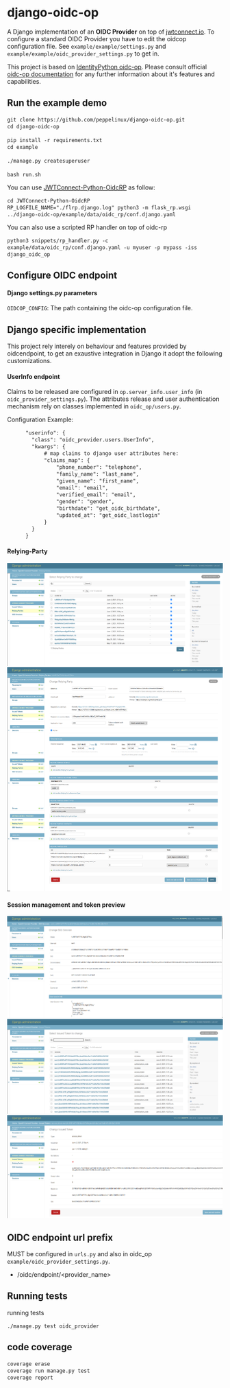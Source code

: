 # django-oidc-op
A Django implementation of an **OIDC Provider** on top of [jwtconnect.io](https://jwtconnect.io/).
To configure a standard OIDC Provider you have to edit the oidcop configuration file.
See `example/example/settings.py` and `example/example/oidc_provider_settings.py` to get in.

This project is based on [IdentityPython oidc-op](https://github.com/IdentityPython/oidc-op).
Please consult official [oidc-op documentation](https://oidcop.readthedocs.io/en/latest/) for any further information about it's features and capabilities.


## Run the example demo
````
git clone https://github.com/peppelinux/django-oidc-op.git
cd django-oidc-op

pip install -r requirements.txt
cd example

./manage.py createsuperuser

bash run.sh
````

You can use [JWTConnect-Python-OidcRP](https://github.com/openid/JWTConnect-Python-OidcRP) as follow:
```
cd JWTConnect-Python-OidcRP
RP_LOGFILE_NAME="./flrp.django.log" python3 -m flask_rp.wsgi ../django-oidc-op/example/data/oidc_rp/conf.django.yaml
```

You can also use a scripted RP handler on top of oidc-rp
````
python3 snippets/rp_handler.py -c example/data/oidc_rp/conf.django.yaml -u myuser -p mypass -iss django_oidc_op
````


## Configure OIDC endpoint

#### Django settings.py parameters

`OIDCOP_CONFIG`: The path containing the oidc-op configuration file.


## Django specific implementation

This project rely interely on behaviour and features provided by oidcendpoint, to get an exaustive integration in Django it
adopt the following customizations.

#### UserInfo endpoint

Claims to be released are configured in `op.server_info.user_info` (in `oidc_provider_settings.py`).
The attributes release and user authentication mechanism rely on classes implemented in `oidc_op/users.py`.

Configuration Example:

````
      "userinfo": {
        "class": "oidc_provider.users.UserInfo",
        "kwargs": {
            # map claims to django user attributes here:
            "claims_map": {
                "phone_number": "telephone",
                "family_name": "last_name",
                "given_name": "first_name",
                "email": "email",
                "verified_email": "email",
                "gender": "gender",
                "birthdate": "get_oidc_birthdate",
                "updated_at": "get_oidc_lastlogin"
            }
        }
      }
````

#### Relying-Party
![Alt text](images/rp2.png)
![Alt text](images/rp_detail.png)

#### Session management and token preview
![Alt text](images/session_detail.png)
![Alt text](images/issued_token_list.png)
![Alt text](images/issued_token_detail.png)

## OIDC endpoint url prefix
MUST be configured in `urls.py` and also in oidc_op `example/oidc_provider_settings.py`.

- /oidc/endpoint/<provider_name>

## Running tests

running tests
````
./manage.py test oidc_provider
````

## code coverage
````
coverage erase
coverage run manage.py test
coverage report
````
